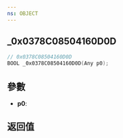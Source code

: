 ```yaml
---
ns: OBJECT
---
```

## _0x0378C08504160D0D

```c
// 0x0378C08504160D0D
BOOL _0x0378C08504160D0D(Any p0);
```


## 參數
* **p0**: 

## 返回值
